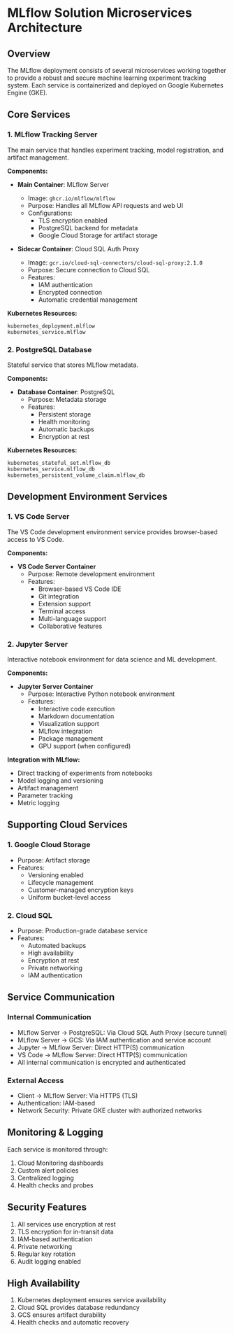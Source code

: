 # MLflow Solution Microservices Architecture

## Overview
The MLflow deployment consists of several microservices working together to provide a robust and secure machine learning experiment tracking system. Each service is containerized and deployed on Google Kubernetes Engine (GKE).

## Core Services

### 1. MLflow Tracking Server
The main service that handles experiment tracking, model registration, and artifact management.

**Components:**
- **Main Container**: MLflow Server
  - Image: `ghcr.io/mlflow/mlflow`
  - Purpose: Handles all MLflow API requests and web UI
  - Configurations:
    - TLS encryption enabled
    - PostgreSQL backend for metadata
    - Google Cloud Storage for artifact storage

- **Sidecar Container**: Cloud SQL Auth Proxy
  - Image: `gcr.io/cloud-sql-connectors/cloud-sql-proxy:2.1.0`
  - Purpose: Secure connection to Cloud SQL
  - Features:
    - IAM authentication
    - Encrypted connection
    - Automatic credential management

**Kubernetes Resources:**
```hcl
kubernetes_deployment.mlflow
kubernetes_service.mlflow
```

### 2. PostgreSQL Database
Stateful service that stores MLflow metadata.

**Components:**
- **Database Container**: PostgreSQL
  - Purpose: Metadata storage
  - Features:
    - Persistent storage
    - Health monitoring
    - Automatic backups
    - Encryption at rest

**Kubernetes Resources:**
```hcl
kubernetes_stateful_set.mlflow_db
kubernetes_service.mlflow_db
kubernetes_persistent_volume_claim.mlflow_db
```

## Development Environment Services

### 1. VS Code Server
The VS Code development environment service provides browser-based access to VS Code.

**Components:**
- **VS Code Server Container**
  - Purpose: Remote development environment
  - Features:
    - Browser-based VS Code IDE
    - Git integration
    - Extension support
    - Terminal access
    - Multi-language support
    - Collaborative features

### 2. Jupyter Server
Interactive notebook environment for data science and ML development.

**Components:**
- **Jupyter Server Container**
  - Purpose: Interactive Python notebook environment
  - Features:
    - Interactive code execution
    - Markdown documentation
    - Visualization support
    - MLflow integration
    - Package management
    - GPU support (when configured)

**Integration with MLflow:**
- Direct tracking of experiments from notebooks
- Model logging and versioning
- Artifact management
- Parameter tracking
- Metric logging

## Supporting Cloud Services

### 1. Google Cloud Storage
- Purpose: Artifact storage
- Features:
  - Versioning enabled
  - Lifecycle management
  - Customer-managed encryption keys
  - Uniform bucket-level access

### 2. Cloud SQL
- Purpose: Production-grade database service
- Features:
  - Automated backups
  - High availability
  - Encryption at rest
  - Private networking
  - IAM authentication

## Service Communication

### Internal Communication
- MLflow Server → PostgreSQL: Via Cloud SQL Auth Proxy (secure tunnel)
- MLflow Server → GCS: Via IAM authentication and service account
- Jupyter → MLflow Server: Direct HTTP(S) communication
- VS Code → MLflow Server: Direct HTTP(S) communication
- All internal communication is encrypted and authenticated

### External Access
- Client → MLflow Server: Via HTTPS (TLS)
- Authentication: IAM-based
- Network Security: Private GKE cluster with authorized networks

## Monitoring & Logging

Each service is monitored through:
1. Cloud Monitoring dashboards
2. Custom alert policies
3. Centralized logging
4. Health checks and probes

## Security Features

1. All services use encryption at rest
2. TLS encryption for in-transit data
3. IAM-based authentication
4. Private networking
5. Regular key rotation
6. Audit logging enabled

## High Availability

1. Kubernetes deployment ensures service availability
2. Cloud SQL provides database redundancy
3. GCS ensures artifact durability
4. Health checks and automatic recovery 